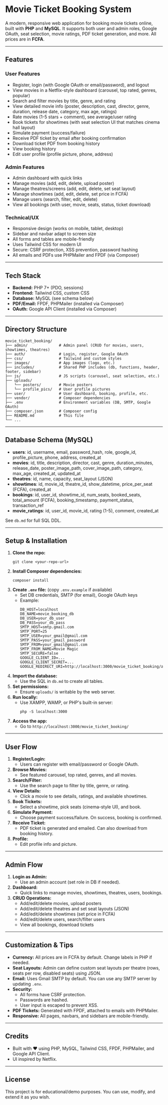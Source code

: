 # Movie Ticket Booking System

A modern, responsive web application for booking movie tickets online, built with **PHP** and **MySQL**. It supports both user and admin roles, Google OAuth, seat selection, movie ratings, PDF ticket generation, and more. All prices are in **FCFA**.

---

## Features

### User Features
- Register, login (with Google OAuth or email/password), and logout
- View movies in a Netflix-style dashboard (carousel, top rated, genres, popular)
- Search and filter movies by title, genre, and rating
- View detailed movie info (poster, description, cast, director, genre, duration, release date, category, max age, ratings)
- Rate movies (1-5 stars + comment), see average/user rating
- Book tickets for showtimes (with seat selection UI that matches cinema hall layout)
- Simulate payment (success/failure)
- Receive PDF ticket by email after booking confirmation
- Download ticket PDF from booking history
- View booking history
- Edit user profile (profile picture, phone, address)

### Admin Features
- Admin dashboard with quick links
- Manage movies (add, edit, delete, upload poster)
- Manage theatres/screens (add, edit, delete, set seat layout)
- Manage showtimes (add, edit, delete, set price in FCFA)
- Manage users (search, filter, edit, delete)
- View all bookings (with user, movie, seats, status, ticket download)

### Technical/UX
- Responsive design (works on mobile, tablet, desktop)
- Sidebar and navbar adapt to screen size
- All forms and tables are mobile-friendly
- Uses Tailwind CSS for modern UI
- Secure: CSRF protection, XSS prevention, password hashing
- All emails and PDFs use PHPMailer and FPDF (via Composer)

---

## Tech Stack
- **Backend:** PHP 7+ (PDO, sessions)
- **Frontend:** Tailwind CSS, custom CSS
- **Database:** MySQL (see schema below)
- **PDF/Email:** FPDF, PHPMailer (installed via Composer)
- **OAuth:** Google API Client (installed via Composer)

---

## Directory Structure

```
movie_ticket_booking/
├── admin/              # Admin panel (CRUD for movies, users, showtimes, theatres)
├── auth/               # Login, register, Google OAuth
├── css/                # Tailwind and custom styles
├── images/             # App images (logo, etc.)
├── includes/           # Shared PHP includes (db, functions, header, footer, sidebar)
├── js/                 # JS scripts (carousel, seat selection, etc.)
├── uploads/
│   └── posters/        # Movie posters
│   └── profile_pics/   # User profile pictures
├── user/               # User dashboard, booking, profile, etc.
├── vendor/             # Composer dependencies
├── .env                # Environment variables (DB, SMTP, Google OAuth)
├── composer.json       # Composer config
├── README.md           # This file
└── ...
```

---

## Database Schema (MySQL)

- **users**: id, username, email, password_hash, role, google_id, profile_picture, phone, address, created_at
- **movies**: id, title, description, director, cast, genre, duration_minutes, release_date, poster_image_path, cover_image_path, category, max_age, created_at, updated_at
- **theatres**: id, name, capacity, seat_layout (JSON)
- **showtimes**: id, movie_id, theatre_id, show_datetime, price_per_seat (FCFA), created_at
- **bookings**: id, user_id, showtime_id, num_seats, booked_seats, total_amount (FCFA), booking_timestamp, payment_status, transaction_ref
- **movie_ratings**: id, user_id, movie_id, rating (1-5), comment, created_at

See `db.md` for full SQL DDL.

---

## Setup & Installation

1. **Clone the repo:**
   ```
   git clone <your-repo-url>
   ```
2. **Install Composer dependencies:**
   ```
   composer install
   ```
3. **Create `.env` file:** (copy `.env.example` if available)
   - Set DB credentials, SMTP (for email), Google OAuth keys
   - Example:
     ```
     DB_HOST=localhost
     DB_NAME=movie_booking_db
     DB_USER=your_db_user
     DB_PASS=your_db_pass
     SMTP_HOST=smtp.gmail.com
     SMTP_PORT=25
     SMTP_USER=your_gmail@gmail.com
     SMTP_PASS=your_gmail_password
     SMTP_FROM=your_gmail@gmail.com
     SMTP_FROM_NAME=Movie Magic
     SMTP_SECURE=false
     GOOGLE_CLIENT_ID=...
     GOOGLE_CLIENT_SECRET=...
     GOOGLE_REDIRECT_URI=http://localhost:3000/movie_ticket_booking/auth/google_oauth_callback.php
     ```
4. **Import the database:**
   - Use the SQL in `db.md` to create all tables.
5. **Set permissions:**
   - Ensure `uploads/` is writable by the web server.
6. **Run locally:**
   - Use XAMPP, WAMP, or PHP's built-in server:
     ```
     php -S localhost:3000
     ```
7. **Access the app:**
   - Go to `http://localhost:3000/movie_ticket_booking/`

---

## User Flow

1. **Register/Login:**
   - Users can register with email/password or Google OAuth.
2. **Browse Movies:**
   - See featured carousel, top rated, genres, and all movies.
3. **Search/Filter:**
   - Use the search page to filter by title, genre, or rating.
4. **View Details:**
   - Click a movie to see details, ratings, and available showtimes.
5. **Book Tickets:**
   - Select a showtime, pick seats (cinema-style UI), and book.
6. **Simulate Payment:**
   - Choose payment success/failure. On success, booking is confirmed.
7. **Receive Ticket:**
   - PDF ticket is generated and emailed. Can also download from booking history.
8. **Profile:**
   - Edit profile info and picture.

---

## Admin Flow

1. **Login as Admin:**
   - Use an admin account (set role in DB if needed).
2. **Dashboard:**
   - Quick links to manage movies, showtimes, theatres, users, bookings.
3. **CRUD Operations:**
   - Add/edit/delete movies, upload posters
   - Add/edit/delete theatres and set seat layouts (JSON)
   - Add/edit/delete showtimes (set price in FCFA)
   - Add/edit/delete users, search/filter users
   - View all bookings, download tickets

---

## Customization & Tips

- **Currency:** All prices are in FCFA by default. Change labels in PHP if needed.
- **Seat Layouts:** Admin can define custom seat layouts per theatre (rows, seats per row, disabled seats) using JSON.
- **Email:** Uses Gmail SMTP by default. You can use any SMTP server by updating `.env`.
- **Security:**
  - All forms have CSRF protection.
  - Passwords are hashed.
  - User input is escaped to prevent XSS.
- **PDF Tickets:** Generated with FPDF, attached to emails with PHPMailer.
- **Responsive:** All pages, navbars, and sidebars are mobile-friendly.

---

## Credits
- Built with ❤️ using PHP, MySQL, Tailwind CSS, FPDF, PHPMailer, and Google API Client.
- UI inspired by Netflix.

---

## License
This project is for educational/demo purposes. You can use, modify, and extend it as you wish. 